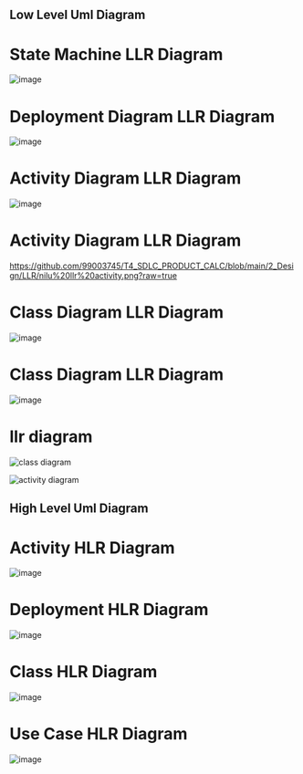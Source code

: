 <h2> Low Level Uml Diagram </h2>


  # State Machine LLR Diagram
![image](https://user-images.githubusercontent.com/78853319/107766256-309c5200-6d59-11eb-8841-967b8c3b51cc.png)

# Deployment Diagram LLR Diagram
![image](https://user-images.githubusercontent.com/78853319/107766382-617c8700-6d59-11eb-9ecb-ba96c7c07ff5.png)

# Activity Diagram LLR Diagram
![image](https://user-images.githubusercontent.com/78853319/107766487-8a048100-6d59-11eb-83df-ed71efbec0ee.png)

# Activity Diagram LLR Diagram
https://github.com/99003745/T4_SDLC_PRODUCT_CALC/blob/main/2_Design/LLR/nilu%20llr%20activity.png?raw=true

# Class Diagram LLR Diagram
![image](https://user-images.githubusercontent.com/78853319/107766582-ad2f3080-6d59-11eb-9edc-c7b1794639ef.png)

# Class Diagram LLR Diagram
![image](https://user-images.githubusercontent.com/78853319/107766780-00a17e80-6d5a-11eb-9ea3-dc8f874711e5.png)


# llr diagram
![class diagram](https://user-images.githubusercontent.com/78856378/107915843-44c79580-6f8b-11eb-8f06-3bec47f40a72.png)

![activity diagram](https://user-images.githubusercontent.com/78856378/107915941-6d4f8f80-6f8b-11eb-94e3-f24acb2d2532.png)

<h2> High Level Uml Diagram </h2>

# Activity HLR Diagram
![image](https://user-images.githubusercontent.com/78853319/107765743-5e34cb80-6d58-11eb-93f3-235419406ec5.png)

# Deployment HLR Diagram
![image](https://user-images.githubusercontent.com/78853319/107765885-9cca8600-6d58-11eb-9282-fd930dc6b024.png)

# Class HLR Diagram
![image](https://user-images.githubusercontent.com/78853319/107765963-bec40880-6d58-11eb-8d66-771710794999.png)

# Use Case HLR Diagram
![image](https://user-images.githubusercontent.com/78853319/107766107-fcc12c80-6d58-11eb-9281-7d9c5dca1afd.png)
